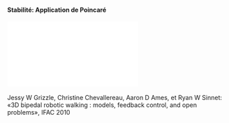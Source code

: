 #### Stabilité: Application de Poincaré

![Interprétation géométrique](imgs/poincare.pdf)

Jessy W Grizzle, Christine Chevallereau, Aaron D Ames, et Ryan W Sinnet: «3D bipedal
robotic walking : models, feedback control, and open problems», IFAC 2010
